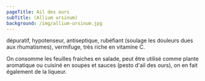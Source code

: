 ```yaml
---
pageTitle: Ail des ours
subTitle: (Allium ursinum)
background: /img/allium-ursinum.jpg
---
```


dépuratif, hypotenseur, antiseptique, rubéfiant (soulage les douleurs dues aux rhumatismes), vermifuge, très riche en vitamine C.

On consomme les feuilles fraiches en salade, peut être utilisé comme plante aromatique ou cuisiné en soupes et sauces (pesto d'ail des ours), on en fait également de la liqueur.
